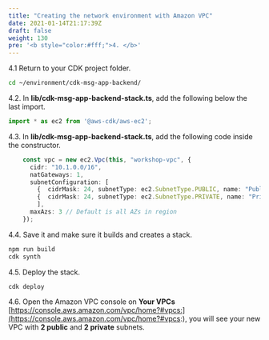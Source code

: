 ```yaml
---
title: "Creating the network environment with Amazon VPC"
date: 2021-01-14T21:17:39Z
draft: false
weight: 130
pre: '<b style="color:#fff;">4. </b>'
---
```


4.1 Return to your CDK project folder.

``` bash
cd ~/environment/cdk-msg-app-backend/
```

4.2\. In **lib/cdk-msg-app-backend-stack.ts**, add the following below the last import.

``` typescript
import * as ec2 from '@aws-cdk/aws-ec2';
```

4.3\. In **lib/cdk-msg-app-backend-stack.ts**, add the following code inside the constructor.

``` typescript
    const vpc = new ec2.Vpc(this, "workshop-vpc", {
      cidr: "10.1.0.0/16",
      natGateways: 1,
      subnetConfiguration: [
        {  cidrMask: 24, subnetType: ec2.SubnetType.PUBLIC, name: "Public" },
        {  cidrMask: 24, subnetType: ec2.SubnetType.PRIVATE, name: "Private" }
        ],
      maxAzs: 3 // Default is all AZs in region
    });
```

4.4\. Save it and make sure it builds and creates a stack.

``` bash
npm run build
cdk synth
```

4.5\. Deploy the stack.

``` bash
cdk deploy
```

4.6\. Open the Amazon VPC console on **Your VPCs** [https://console.aws.amazon.com/vpc/home?#vpcs:](https://console.aws.amazon.com/vpc/home?#vpcs:), you will see your new VPC with **2 public** and **2 private** subnets.